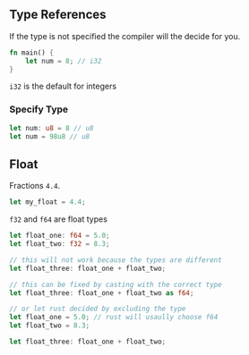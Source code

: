## Type References 

If the type is not specified the compiler will the decide for you. 

```rust
fn main() {
	let num = 8; // i32
}
```

`i32` is the default for integers

### Specify Type

```rust
let num: u8 = 8 // u8
let num = 98u8 // u8
```

## Float

Fractions `4.4`.

```rust
let my_float = 4.4;
```

`f32` and `f64` are float types

```rust
let float_one: f64 = 5.0;
let float_two: f32 = 8.3;

// this will not work because the types are different 
let float_three: float_one + float_two; 

// this can be fixed by casting with the correct type
let float_three: float_one + float_two as f64; 

// or let rust decided by excluding the type
let float_one = 5.0; // rust will usaully choose f64 
let float_two = 8.3; 

let float_three: float_one + float_two; 
```
